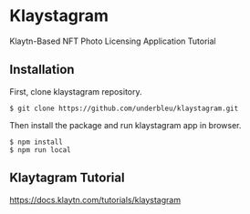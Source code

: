 # Klaystagram
Klaytn-Based NFT Photo Licensing Application Tutorial

## Installation
First, clone klaystagram repository.
```
$ git clone https://github.com/underbleu/klaystagram.git
```

Then install the package and run klaystagram app in browser.
```
$ npm install
$ npm run local
```

## Klaytagram Tutorial
https://docs.klaytn.com/tutorials/klaystagram
